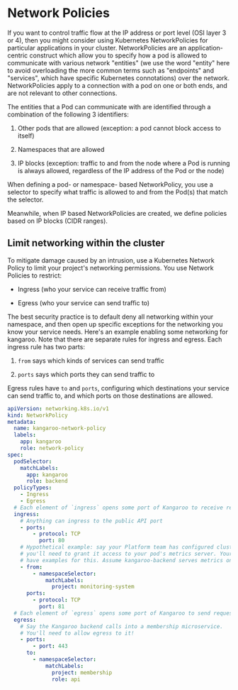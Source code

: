 # Network Policies

If you want to control traffic flow at the IP address or port level (OSI layer 3 or 4), then you might consider using Kubernetes NetworkPolicies for particular applications in your cluster. NetworkPolicies are an application-centric construct which allow you to specify how a pod is allowed to communicate with various network "entities" (we use the word "entity" here to avoid overloading the more common terms such as "endpoints" and "services", which have specific Kubernetes connotations) over the network. NetworkPolicies apply to a connection with a pod on one or both ends, and are not relevant to other connections.

The entities that a Pod can communicate with are identified through a combination of the following 3 identifiers:

1. Other pods that are allowed (exception: a pod cannot block access to itself)

2. Namespaces that are allowed

3. IP blocks (exception: traffic to and from the node where a Pod is running is always allowed, regardless of the IP address of the Pod or the node)

When defining a pod- or namespace- based NetworkPolicy, you use a selector to specify what traffic is allowed to and from the Pod(s) that match the selector.

Meanwhile, when IP based NetworkPolicies are created, we define policies based on IP blocks (CIDR ranges).

## Limit networking within the cluster

To mitigate damage caused by an intrusion, use a Kubernetes Network Policy to limit your project's networking permissions. You use Network Policies to restrict:

* Ingress (who your service can receive traffic from)

* Egress (who your service can send traffic to)

The best security practice is to default deny all networking within your namespace, and then open up specific exceptions for the networking you know your service needs. Here's an example enabling some networking for kangaroo. Note that there are separate rules for ingress and egress. Each ingress rule has two parts:

1. `from` says which kinds of services can send traffic

2. `ports` says which ports they can send traffic to

Egress rules have `to` and `ports`, configuring which destinations your service can send traffic to, and which ports on those destinations are allowed.

```yaml
apiVersion: networking.k8s.io/v1
kind: NetworkPolicy
metadata:
  name: kangaroo-network-policy
  labels:
    app: kangaroo
    role: network-policy
spec:
  podSelector:
    matchLabels:
      app: kangaroo
      role: backend
  policyTypes:
    - Ingress
    - Egress
  # Each element of `ingress` opens some port of Kangaroo to receive requests from a client.
  ingress:
    # Anything can ingress to the public API port
    - ports:
        - protocol: TCP
          port: 80
    # Hypothetical example: say your Platform team has configured cluster-wide metrics,
    # you'll need to grant it access to your pod's metrics server. Your company will
    # have examples for this. Assume kangaroo-backend serves metrics on TCP :81
    - from:
        - namespaceSelector:
            matchLabels:
              project: monitoring-system
      ports:
        - protocol: TCP
          port: 81
  # Each element of `egress` opens some port of Kangaroo to send requests to some server
  egress:
    # Say the Kangaroo backend calls into a membership microservice.
    # You'll need to allow egress to it!
    - ports:
        - port: 443
      to:
        - namespaceSelector:
            matchLabels:
              project: membership
              role: api
```

